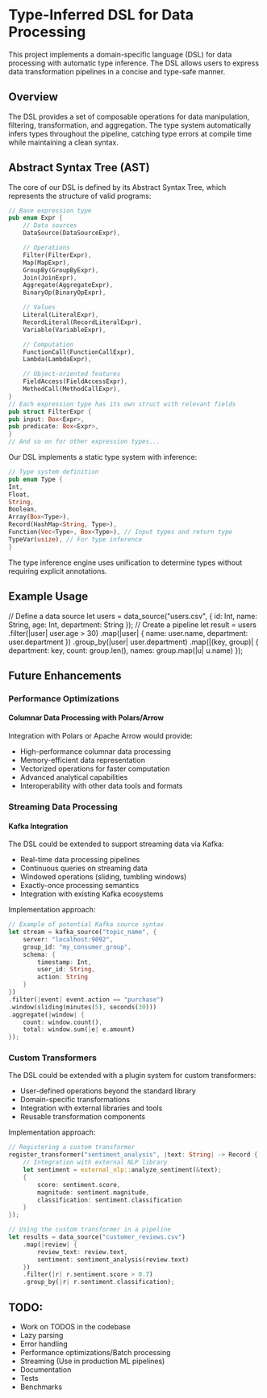 # Type-Inferred DSL for Data Processing

This project implements a domain-specific language (DSL) for data processing with automatic type inference. The DSL allows users to express data transformation pipelines in a concise and type-safe manner.

## Overview

The DSL provides a set of composable operations for data manipulation, filtering, transformation, and aggregation. The type system automatically infers types throughout the pipeline, catching type errors at compile time while maintaining a clean syntax.

## Abstract Syntax Tree (AST)

The core of our DSL is defined by its Abstract Syntax Tree, which represents the structure of valid programs:

```rust
// Base expression type
pub enum Expr {
    // Data sources
    DataSource(DataSourceExpr),

    // Operations
    Filter(FilterExpr),
    Map(MapExpr),
    GroupBy(GroupByExpr),
    Join(JoinExpr),
    Aggregate(AggregateExpr),
    BinaryOp(BinaryOpExpr),

    // Values
    Literal(LiteralExpr),
    RecordLiteral(RecordLiteralExpr),
    Variable(VariableExpr),

    // Computation
    FunctionCall(FunctionCallExpr),
    Lambda(LambdaExpr),

    // Object-oriented features
    FieldAccess(FieldAccessExpr),
    MethodCall(MethodCallExpr),
}
// Each expression type has its own struct with relevant fields
pub struct FilterExpr {
pub input: Box<Expr>,
pub predicate: Box<Expr>,
}
// And so on for other expression types...
```

Our DSL implements a static type system with inference:

```rust
// Type system definition
pub enum Type {
Int,
Float,
String,
Boolean,
Array(Box<Type>),
Record(HashMap<String, Type>),
Function(Vec<Type>, Box<Type>), // Input types and return type
TypeVar(usize), // For type inference
}
```

The type inference engine uses unification to determine types without requiring explicit annotations.

## Example Usage

// Define a data source
let users = data_source("users.csv", {
id: Int,
name: String,
age: Int,
department: String
});
// Create a pipeline
let result = users
.filter(|user| user.age > 30)
.map(|user| {
name: user.name,
department: user.department
})
.group_by(|user| user.department)
.map(|(key, group)| {
department: key,
count: group.len(),
names: group.map(|u| u.name)
});

## Future Enhancements

### Performance Optimizations

#### Columnar Data Processing with Polars/Arrow

Integration with Polars or Apache Arrow would provide:

- High-performance columnar data processing
- Memory-efficient data representation
- Vectorized operations for faster computation
- Advanced analytical capabilities
- Interoperability with other data tools and formats

### Streaming Data Processing

#### Kafka Integration

The DSL could be extended to support streaming data via Kafka:

- Real-time data processing pipelines
- Continuous queries on streaming data
- Windowed operations (sliding, tumbling windows)
- Exactly-once processing semantics
- Integration with existing Kafka ecosystems

Implementation approach:

```rust
// Example of potential Kafka source syntax
let stream = kafka_source("topic_name", {
    server: "localhost:9092",
    group_id: "my_consumer_group",
    schema: {
        timestamp: Int,
        user_id: String,
        action: String
    }
})
.filter(|event| event.action == "purchase")
.window(sliding(minutes(5), seconds(30)))
.aggregate(|window| {
    count: window.count(),
    total: window.sum(|e| e.amount)
});
```

### Custom Transformers

The DSL could be extended with a plugin system for custom transformers:

- User-defined operations beyond the standard library
- Domain-specific transformations
- Integration with external libraries and tools
- Reusable transformation components

Implementation approach:

```rust
// Registering a custom transformer
register_transformer("sentiment_analysis", |text: String| -> Record {
    // Integration with external NLP library
    let sentiment = external_nlp::analyze_sentiment(&text);
    {
        score: sentiment.score,
        magnitude: sentiment.magnitude,
        classification: sentiment.classification
    }
});

// Using the custom transformer in a pipeline
let results = data_source("customer_reviews.csv")
    .map(|review| {
        review_text: review.text,
        sentiment: sentiment_analysis(review.text)
    })
    .filter(|r| r.sentiment.score > 0.7)
    .group_by(|r| r.sentiment.classification);
```

## TODO:

- Work on TODOS in the codebase
- Lazy parsing
- Error handling
- Performance optimizations/Batch processing
- Streaming (Use in production ML pipelines)
- Documentation
- Tests
- Benchmarks
